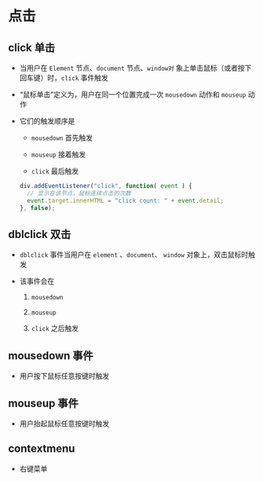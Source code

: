 # 点击

## click 单击

  - 当用户在 `Element` 节点、`document` 节点、`window对` 象上单击鼠标（或者按下回车键）时，`click` 事件触发

  - “鼠标单击”定义为，用户在同一个位置完成一次 `mousedown` 动作和 `mouseup` 动作

  - 它们的触发顺序是

      - `mousedown` 首先触发

      - `mouseup` 接着触发

      - `click` 最后触发

    ```js
    div.addEventListener("click", function( event ) {
      // 显示在该节点，鼠标连续点击的次数
      event.target.innerHTML = "click count: " + event.detail;
    }, false);
    ```

## dblclick 双击

  - `dblclick` 事件当用户在 `element` 、`document`、 `window` 对象上，双击鼠标时触发

  - 该事件会在

    1.  `mousedown`

    2.  `mouseup`

    3.  `click` 之后触发

## mousedown 事件

  - 用户按下鼠标任意按键时触发

## mouseup 事件

  - 用户抬起鼠标任意按键时触发

## contextmenu

  - 右键菜单
